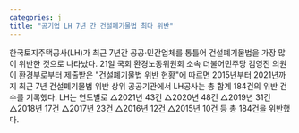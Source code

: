 ```yaml
---
categories: j
title: "공기업 LH 7년 간 건설폐기물법 최다 위반"
---
```

한국토지주택공사(LH)가 최근 7년간 공공·민간업체를 통틀어 건설폐기물법을 가장 많이 위반한 것으로 나타났다. 21일 국회 환경노동위원회 소속 더불어민주당 김영진 의원이 환경부로부터 제출받은 "건설폐기물법 위반 현황"에 따르면 2015년부터 2021년까지 최근 7년 건설폐기물법 위반 상위 공공기관에서 LH공사는 총 합계 184건의 위반 건수를 기록했다. LH는 연도별로 △2021년 43건 △2020년 48건 △2019년 31건 △2018년 17건 △2017년 23건 △2016년 12건 △2015년 10건 등 총 184건을 위반했다.